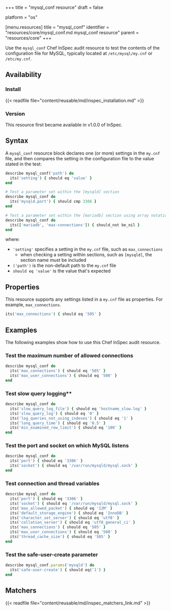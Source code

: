 +++
title = "mysql_conf resource"
draft = false

platform = "os"

[menu.resources]
    title = "mysql_conf"
    identifier = "resources/core/mysql_conf.md mysql_conf resource"
    parent = "resources/core"
+++

Use the `mysql_conf` Chef InSpec audit resource to test the contents of the configuration file for MySQL, typically located at `/etc/mysql/my.cnf` or `/etc/my.cnf`.

## Availability

### Install

{{< readfile file="content/reusable/md/inspec_installation.md" >}}

### Version

This resource first became available in v1.0.0 of InSpec.

## Syntax

A `mysql_conf` resource block declares one (or more) settings in the `my.cnf` file, and then compares the setting in the configuration file to the value stated in the test:

```ruby
describe mysql_conf('path') do
  its('setting') { should eq 'value' }
end

# Test a parameter set within the [mysqld] section
describe mysql_conf do
  its('mysqld.port') { should cmp 3306 }
end

# Test a parameter set within the [mariadb] section using array notation
describe mysql_conf do
  its(['mariadb', 'max-connections']) { should_not be_nil }
end
```

where:

- `'setting'` specifies a setting in the `my.cnf` file, such as `max_connections`
  - when checking a setting within sections, such as `[mysqld]`, the section name must be included
- `('path')` is the non-default path to the `my.cnf` file
- `should eq 'value'` is the value that's expected

## Properties

This resource supports any settings listed in a `my.cnf` file as properties. For example, `max_connections`.

```ruby
its('max_connections') { should eq '505' }
```

## Examples

The following examples show how to use this Chef InSpec audit resource.

### Test the maximum number of allowed connections

```ruby
describe mysql_conf do
  its('max_connections') { should eq '505' }
  its('max_user_connections') { should eq '500' }
end
```

### Test slow query logging\*\*

```ruby
describe mysql_conf do
  its('slow_query_log_file') { should eq 'hostname_slow.log' }
  its('slow_query_log') { should eq '0' }
  its('log_queries_not_using_indexes') { should eq '1' }
  its('long_query_time') { should eq '0.5' }
  its('min_examined_row_limit') { should eq '100' }
end
```

### Test the port and socket on which MySQL listens

```ruby
describe mysql_conf do
  its('port') { should eq '3306' }
  its('socket') { should eq '/var/run/mysqld/mysql.sock' }
end
```

### Test connection and thread variables

```ruby
describe mysql_conf do
  its('port') { should eq '3306' }
  its('socket') { should eq '/var/run/mysqld/mysql.sock' }
  its('max_allowed_packet') { should eq '12M' }
  its('default_storage_engine') { should eq 'InnoDB' }
  its('character_set_server') { should eq 'utf8' }
  its('collation_server') { should eq 'utf8_general_ci' }
  its('max_connections') { should eq '505' }
  its('max_user_connections') { should eq '500' }
  its('thread_cache_size') { should eq '505' }
end
```

### Test the safe-user-create parameter

```ruby
describe mysql_conf.params('mysqld') do
  its('safe-user-create') { should eq('1') }
end
```

## Matchers

{{< readfile file="content/reusable/md/inspec_matchers_link.md" >}}
